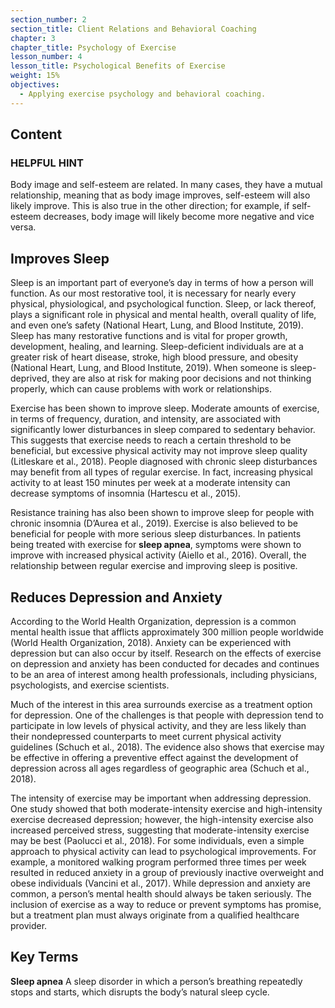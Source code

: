 ```yaml
---
section_number: 2
section_title: Client Relations and Behavioral Coaching
chapter: 3
chapter_title: Psychology of Exercise
lesson_number: 4
lesson_title: Psychological Benefits of Exercise
weight: 15%
objectives:
  - Applying exercise psychology and behavioral coaching.
---
```


## Content
### HELPFUL HINT

Body image and self-esteem are related. In many cases, they have a mutual relationship, meaning that as body image improves, self-esteem will also likely improve. This is also true in the other direction; for example, if self-esteem decreases, body image will likely become more negative and vice versa.

## Improves Sleep

Sleep is an important part of everyone’s day in terms of how a person will function. As our most restorative tool, it is necessary for nearly every physical, physiological, and psychological function. Sleep, or lack thereof, plays a significant role in physical and mental health, overall quality of life, and even one’s safety (National Heart, Lung, and Blood Institute, 2019). Sleep has many restorative functions and is vital for proper growth, development, healing, and learning. Sleep-deficient individuals are at a greater risk of heart disease, stroke, high blood pressure, and obesity (National Heart, Lung, and Blood Institute, 2019). When someone is sleep-deprived, they are also at risk for making poor decisions and not thinking properly, which can cause problems with work or relationships.

Exercise has been shown to improve sleep. Moderate amounts of exercise, in terms of frequency, duration, and intensity, are associated with significantly lower disturbances in sleep compared to sedentary behavior. This suggests that exercise needs to reach a certain threshold to be beneficial, but excessive physical activity may not improve sleep quality (Litleskare et al., 2018). People diagnosed with chronic sleep disturbances may benefit from all types of regular exercise. In fact, increasing physical activity to at least 150 minutes per week at a moderate intensity can decrease symptoms of insomnia (Hartescu et al., 2015).

Resistance training has also been shown to improve sleep for people with chronic insomnia (D’Aurea et al., 2019). Exercise is also believed to be beneficial for people with more serious sleep disturbances. In patients being treated with exercise for **sleep apnea**, symptoms were shown to improve with increased physical activity (Aiello et al., 2016). Overall, the relationship between regular exercise and improving sleep is positive.

## Reduces Depression and Anxiety

According to the World Health Organization, depression is a common mental health issue that afflicts approximately 300 million people worldwide (World Health Organization, 2018). Anxiety can be experienced with depression but can also occur by itself. Research on the effects of exercise on depression and anxiety has been conducted for decades and continues to be an area of interest among health professionals, including physicians, psychologists, and exercise scientists.

Much of the interest in this area surrounds exercise as a treatment option for depression. One of the challenges is that people with depression tend to participate in low levels of physical activity, and they are less likely than their nondepressed counterparts to meet current physical activity guidelines (Schuch et al., 2018). The evidence also shows that exercise may be effective in offering a preventive effect against the development of depression across all ages regardless of geographic area (Schuch et al., 2018).

The intensity of exercise may be important when addressing depression. One study showed that both moderate-intensity exercise and high-intensity exercise decreased depression; however, the high-intensity exercise also increased perceived stress, suggesting that moderate-intensity exercise may be best (Paolucci et al., 2018). For some individuals, even a simple approach to physical activity can lead to psychological improvements. For example, a monitored walking program performed three times per week resulted in reduced anxiety in a group of previously inactive overweight and obese individuals (Vancini et al., 2017). While depression and anxiety are common, a person’s mental health should always be taken seriously. The inclusion of exercise as a way to reduce or prevent symptoms has promise, but a treatment plan must always originate from a qualified healthcare provider.

## Key Terms

**Sleep apnea**
A sleep disorder in which a person’s breathing repeatedly stops and starts, which disrupts the body’s natural sleep cycle.